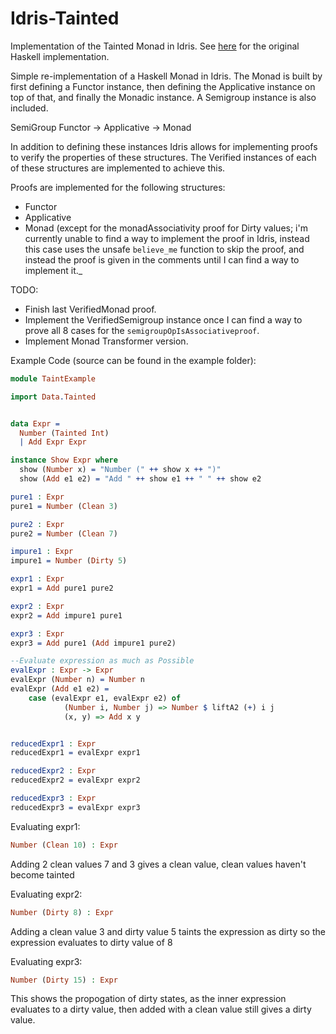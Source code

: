 # Idris-Tainted
Implementation of the Tainted Monad in Idris. See [here](https://github.com/RossMeikleham/Tainted) for the original Haskell implementation.

Simple re-implementation of a Haskell Monad in Idris. The Monad is built by
first defining a Functor instance, then defining the Applicative instance on top of
that, and finally the Monadic instance. A Semigroup instance is also included.

SemiGroup
Functor -> Applicative -> Monad

In addition to defining these instances Idris allows for implementing proofs to verify
the properties of these structures. The Verified instances of each of
these structures are implemented to achieve this.

Proofs are implemented for the following structures:
- Functor
- Applicative
- Monad (except for the monadAssociativity proof for Dirty values; i'm currently
  unable to find a way to implement the proof in Idris, instead this case uses the unsafe
  `believe_me` function to skip the proof, and instead the proof is given in the comments until
   I can find a way to implement it._

TODO:
- Finish last VerifiedMonad proof.
- Implement the VerifiedSemigroup instance once I can find a way to prove all 8 cases
  for the `semigroupOpIsAssociativeproof`.
- Implement Monad Transformer version.

Example Code (source can be found in the example folder):

```idris
module TaintExample

import Data.Tainted


data Expr = 
  Number (Tainted Int)
  | Add Expr Expr

instance Show Expr where
  show (Number x) = "Number (" ++ show x ++ ")"
  show (Add e1 e2) = "Add " ++ show e1 ++ " " ++ show e2

pure1 : Expr
pure1 = Number (Clean 3)

pure2 : Expr
pure2 = Number (Clean 7)

impure1 : Expr
impure1 = Number (Dirty 5)

expr1 : Expr
expr1 = Add pure1 pure2

expr2 : Expr
expr2 = Add impure1 pure1

expr3 : Expr
expr3 = Add pure1 (Add impure1 pure2) 

--Evaluate expression as much as Possible
evalExpr : Expr -> Expr
evalExpr (Number n) = Number n
evalExpr (Add e1 e2) = 
    case (evalExpr e1, evalExpr e2) of
            (Number i, Number j) => Number $ liftA2 (+) i j
            (x, y) => Add x y


reducedExpr1 : Expr
reducedExpr1 = evalExpr expr1

reducedExpr2 : Expr
reducedExpr2 = evalExpr expr2

reducedExpr3 : Expr
reducedExpr3 = evalExpr expr3
```

Evaluating expr1:
```Idris
Number (Clean 10) : Expr
```
Adding 2 clean values 7 and 3 gives a clean value, clean
values haven't become tainted

Evaluating expr2:
```Idris
Number (Dirty 8) : Expr
```
Adding a clean value 3 and dirty value 5 taints the expression as dirty
so the expression evaluates to dirty value of 8


Evaluating expr3:
```Idris
Number (Dirty 15) : Expr
```
This shows the propogation of dirty states, as the inner expression
evaluates to a dirty value, then added with a clean value still
gives a dirty value.
